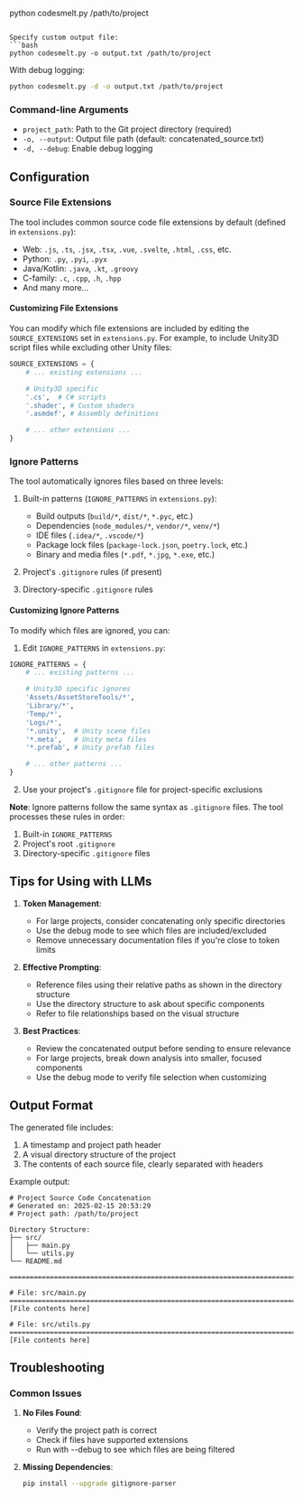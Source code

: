python codesmelt.py /path/to/project
```

Specify custom output file:
```bash
python codesmelt.py -o output.txt /path/to/project
```

With debug logging:
```bash
python codesmelt.py -d -o output.txt /path/to/project
```

### Command-line Arguments
- `project_path`: Path to the Git project directory (required)
- `-o, --output`: Output file path (default: concatenated_source.txt)
- `-d, --debug`: Enable debug logging

## Configuration

### Source File Extensions
The tool includes common source code file extensions by default (defined in `extensions.py`):
- Web: `.js`, `.ts`, `.jsx`, `.tsx`, `.vue`, `.svelte`, `.html`, `.css`, etc.
- Python: `.py`, `.pyi`, `.pyx`
- Java/Kotlin: `.java`, `.kt`, `.groovy`
- C-family: `.c`, `.cpp`, `.h`, `.hpp`
- And many more...

#### Customizing File Extensions
You can modify which file extensions are included by editing the `SOURCE_EXTENSIONS` set in `extensions.py`. For example, to include Unity3D script files while excluding other Unity files:

```python
SOURCE_EXTENSIONS = {
    # ... existing extensions ...

    # Unity3D specific
    '.cs',  # C# scripts
    '.shader', # Custom shaders
    '.asmdef', # Assembly definitions

    # ... other extensions ...
}
```

### Ignore Patterns
The tool automatically ignores files based on three levels:

1. Built-in patterns (`IGNORE_PATTERNS` in `extensions.py`):
   - Build outputs (`build/*`, `dist/*`, `*.pyc`, etc.)
   - Dependencies (`node_modules/*`, `vendor/*`, `venv/*`)
   - IDE files (`.idea/*`, `.vscode/*`)
   - Package lock files (`package-lock.json`, `poetry.lock`, etc.)
   - Binary and media files (`*.pdf`, `*.jpg`, `*.exe`, etc.)

2. Project's `.gitignore` rules (if present)
3. Directory-specific `.gitignore` rules

#### Customizing Ignore Patterns
To modify which files are ignored, you can:

1. Edit `IGNORE_PATTERNS` in `extensions.py`:
```python
IGNORE_PATTERNS = {
    # ... existing patterns ...

    # Unity3D specific ignores
    'Assets/AssetStoreTools/*',
    'Library/*',
    'Temp/*',
    'Logs/*',
    '*.unity',  # Unity scene files
    '*.meta',   # Unity meta files
    '*.prefab', # Unity prefab files

    # ... other patterns ...
}
```

2. Use your project's `.gitignore` file for project-specific exclusions

**Note**: Ignore patterns follow the same syntax as `.gitignore` files. The tool processes these rules in order:
1. Built-in `IGNORE_PATTERNS`
2. Project's root `.gitignore`
3. Directory-specific `.gitignore` files


## Tips for Using with LLMs

1. **Token Management**:
   - For large projects, consider concatenating only specific directories
   - Use the debug mode to see which files are included/excluded
   - Remove unnecessary documentation files if you're close to token limits

2. **Effective Prompting**:
   - Reference files using their relative paths as shown in the directory structure
   - Use the directory structure to ask about specific components
   - Refer to file relationships based on the visual structure

3. **Best Practices**:
   - Review the concatenated output before sending to ensure relevance
   - For large projects, break down analysis into smaller, focused components
   - Use the debug mode to verify file selection when customizing

## Output Format

The generated file includes:
1. A timestamp and project path header
2. A visual directory structure of the project
3. The contents of each source file, clearly separated with headers

Example output:
```
# Project Source Code Concatenation
# Generated on: 2025-02-15 20:53:29
# Project path: /path/to/project

Directory Structure:
├── src/
│   ├── main.py
│   └── utils.py
└── README.md

================================================================================

# File: src/main.py
================================================================================
[File contents here]

# File: src/utils.py
================================================================================
[File contents here]
```

## Troubleshooting

### Common Issues

1. **No Files Found**:
   - Verify the project path is correct
   - Check if files have supported extensions
   - Run with --debug to see which files are being filtered

2. **Missing Dependencies**:
   ```bash
   pip install --upgrade gitignore-parser